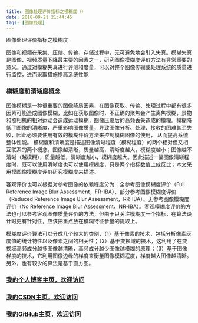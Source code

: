 ```yaml
---
title: 图像处理评价指标之模糊度（）
date: 2018-09-21 21:44:45
tags: [图像处理]
---
```


图像处理评价指标之模糊度
<!--more-->

图像和视频在采集、压缩、传输、存储过程中，无可避免地会引入失真。模糊失真是图像、视频质量下降最主要的因素之一，研究图像模糊度评价方法有非常重要的意义。通过对模糊失真进行评测和度量，可以对整个图像传输或处理系统的质量进行监控，进而采取措施提高系统性能


###  模糊度和清晰度概念
图像模糊是一种很重要的图像降质因素，在图像获取、传输、处理过程中都有很多因素可能造成图像模糊，比如在获取图像时，不正确的聚焦会产生离焦模糊，景物和照相机的相对运动会造成运动模糊，图像压缩后的高频丢失造成的模糊。模糊降低了图像的清晰度，严重影响图像质量，导致图像分析、处理、接收的困难甚至失败，因此必须要使用有效的模糊评价方法来控制模糊图像的使用，
从而提高系统整体性能。
模糊度和清晰度是描述图像清晰程度（模糊程度）的两个相对但又相互联系的两个概念。图像越清晰，质量越高，清晰度越大，模糊度越小；图像越不清晰（越模糊），质量越低，清晰度越小，模糊度越大。因此描述一幅图像清晰程度时，既可以使用清晰度也可以使用模糊度，只是两个指标数值上成反比；本文采用模图像模糊度评价研究模糊度来描述。

客观评价也可以根据对参考图像的依赖程度分为：全参考图像模糊度评价（Full Reference Image Blur Assessment，FR-IBA）、部分参考图像模糊度评价（Reduced Reference Image Blur Assessment，RR-IBA）、无参考图像模糊度评价（No Reference Image Blur Assessment，NR-IBA）。客观模糊度评价的方法也可以参考客观图像质量评价的方法，但由于只关注模糊度一个指标，在算法设计时更有针对性，应该把重点放在模糊特征参量的提取上。

模糊度评价算法可以分成几个较大的类别，（1）基于像素的技术，包括分析像素灰度值的统计特性以及像素之间的相关性；（2）基于变换域的技术，这利用了在变换域高频成分越多图像越清晰，高频成分越少图像越模糊的原理；（3）基于图像梯度的技术，它利用图像边缘的梯度来衡量图像模糊程度，梯度越大图像越清晰。另外，也有较少的算法是基于直方图。


### [我的个人博客主页，欢迎访问](http://www.aomanhao.top/)
### [我的CSDN主页，欢迎访问](https://blog.csdn.net/Aoman_Hao)
### [我的GitHub主页，欢迎访问](https://github.com/AomanHao)


